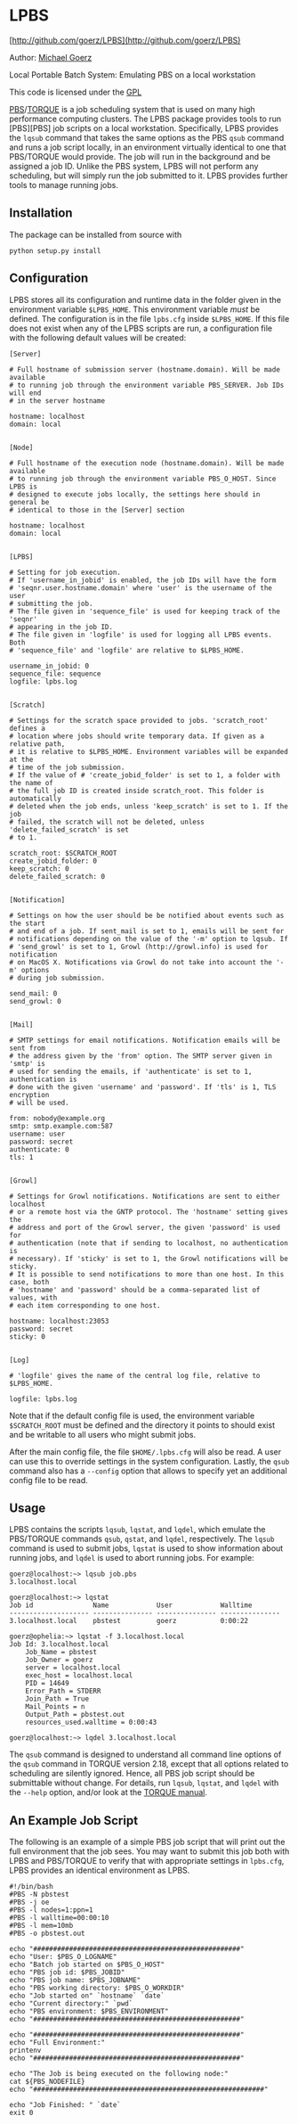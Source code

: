 # LPBS

[http://github.com/goerz/LPBS](http://github.com/goerz/LPBS)

Author: [Michael Goerz](http://michaelgoerz.net)

Local Portable Batch System: Emulating PBS on a local workstation

This code is licensed under the [GPL](http://www.gnu.org/licenses/gpl.html)

[PBS][1]/[TORQUE][2] is a job scheduling system that is used on many high
performance computing clusters. The LPBS package provides tools to run
[PBS][PBS] job scripts on a local workstation. Specifically, LPBS provides the
`lqsub` command that takes the same options as the PBS `qsub` command and runs a
job script locally, in an environment virtually identical to one that PBS/TORQUE
would provide. The job will run in the background and be assigned a job ID.
Unlike the PBS system, LPBS will not perform any scheduling, but will simply run
the job submitted to it. LPBS provides further tools to manage running jobs.

[1]: http://en.wikipedia.org/wiki/Portable_Batch_System
[2]: http://en.wikipedia.org/wiki/TORQUE_Resource_Manager


## Installation ##

The package can be installed from source with

    python setup.py install


## Configuration ##

LPBS stores all its configuration and runtime data in the folder given in the
environment variable `$LPBS_HOME`. This environment variable *must* be defined.
The configuration is in the file `lpbs.cfg` inside `$LPBS_HOME`. If this file
does not exist when any of the LPBS scripts are run, a configuration file with
the following default values will be created:

    [Server]

    # Full hostname of submission server (hostname.domain). Will be made available
    # to running job through the environment variable PBS_SERVER. Job IDs will end
    # in the server hostname

    hostname: localhost
    domain: local


    [Node]

    # Full hostname of the execution node (hostname.domain). Will be made available
    # to running job through the environment variable PBS_O_HOST. Since LPBS is
    # designed to execute jobs locally, the settings here should in general be
    # identical to those in the [Server] section

    hostname: localhost
    domain: local


    [LPBS]

    # Setting for job execution.
    # If 'username_in_jobid' is enabled, the job IDs will have the form
    # 'seqnr.user.hostname.domain' where 'user' is the username of the user
    # submitting the job.
    # The file given in 'sequence_file' is used for keeping track of the 'seqnr'
    # appearing in the job ID.
    # The file given in 'logfile' is used for logging all LPBS events. Both
    # 'sequence_file' and 'logfile' are relative to $LPBS_HOME.

    username_in_jobid: 0
    sequence_file: sequence
    logfile: lpbs.log


    [Scratch]

    # Settings for the scratch space provided to jobs. 'scratch_root' defines a
    # location where jobs should write temporary data. If given as a relative path,
    # it is relative to $LPBS_HOME. Environment variables will be expanded at the
    # time of the job submission.
    # If the value of # 'create_jobid_folder' is set to 1, a folder with the name of
    # the full job ID is created inside scratch_root. This folder is automatically
    # deleted when the job ends, unless 'keep_scratch' is set to 1. If the job
    # failed, the scratch will not be deleted, unless 'delete_failed_scratch' is set
    # to 1.

    scratch_root: $SCRATCH_ROOT
    create_jobid_folder: 0
    keep_scratch: 0
    delete_failed_scratch: 0


    [Notification]

    # Settings on how the user should be be notified about events such as the start
    # and end of a job. If sent_mail is set to 1, emails will be sent for
    # notifications depending on the value of the '-m' option to lqsub. If
    # 'send_growl' is set to 1, Growl (http://growl.info) is used for notification
    # on MacOS X. Notifications via Growl do not take into account the '-m' options
    # during job submission.

    send_mail: 0
    send_growl: 0


    [Mail]

    # SMTP settings for email notifications. Notification emails will be sent from
    # the address given by the 'from' option. The SMTP server given in 'smtp' is
    # used for sending the emails, if 'authenticate' is set to 1, authentication is
    # done with the given 'username' and 'password'. If 'tls' is 1, TLS encryption
    # will be used.

    from: nobody@example.org
    smtp: smtp.example.com:587
    username: user
    password: secret
    authenticate: 0
    tls: 1


    [Growl]

    # Settings for Growl notifications. Notifications are sent to either localhost
    # or a remote host via the GNTP protocol. The 'hostname' setting gives the
    # address and port of the Growl server, the given 'password' is used for
    # authentication (note that if sending to localhost, no authentication is
    # necessary). If 'sticky' is set to 1, the Growl notifications will be sticky.
    # It is possible to send notifications to more than one host. In this case, both
    # 'hostname' and 'password' should be a comma-separated list of values, with
    # each item corresponding to one host.

    hostname: localhost:23053
    password: secret
    sticky: 0


    [Log]

    # 'logfile' gives the name of the central log file, relative to $LPBS_HOME.

    logfile: lpbs.log

Note that if the default config file is used, the environment variable
`$SCRATCH_ROOT` must be defined and the directory it points to should exist and
be writable to all users who might submit jobs.

After the main config file, the file `$HOME/.lpbs.cfg` will also be read. A user
can use this to override settings in the system configuration. Lastly, the
`qsub` command also has a `--config` option that allows to specify yet an
additional config file to be read.


## Usage ##

LPBS contains the scripts `lqsub`, `lqstat`, and `lqdel`, which emulate the
PBS/TORQUE commands `qsub`, `qstat`, and `lqdel`, respectively. The `lqsub`
command is used to submit jobs, `lqstat` is used to show information about
running jobs, and `lqdel` is used to abort running jobs. For example:

    goerz@localhost:~> lqsub job.pbs
    3.localhost.local

    goerz@localhost:~> lqstat
    Job id               Name            User            Walltime
    -------------------- --------------- --------------- ---------------
    3.localhost.local    pbstest         goerz           0:00:22

    goerz@ophelia:~> lqstat -f 3.localhost.local
    Job Id: 3.localhost.local
        Job_Name = pbstest
        Job_Owner = goerz
        server = localhost.local
        exec_host = localhost.local
        PID = 14649
        Error_Path = STDERR
        Join_Path = True
        Mail_Points = n
        Output_Path = pbstest.out
        resources_used.walltime = 0:00:43

    goerz@localhost:~> lqdel 3.localhost.local

The `qsub` command is designed to understand all command line options of the
`qsub` command in TORQUE version 2.18, except that all options related to
scheduling are silently ignored. Hence, all PBS job script should be submittable
without change. For details, run `lqsub`, `lqstat`, and `lqdel` with the
`--help` option, and/or look at the [TORQUE manual][3].

[3]: http://www.clusterresources.com/torquedocs21/index.shtml


## An Example Job Script ##

The following is an example of a simple PBS job script that will print out the
full environment that the job sees. You may want to submit this job both with
LPBS and PBS/TORQUE to verify that with appropriate settings in `lpbs.cfg`, LPBS
provides an identical environment as LPBS.


    #!/bin/bash
    #PBS -N pbstest
    #PBS -j oe
    #PBS -l nodes=1:ppn=1
    #PBS -l walltime=00:00:10
    #PBS -l mem=10mb
    #PBS -o pbstest.out

    echo "####################################################"
    echo "User: $PBS_O_LOGNAME"
    echo "Batch job started on $PBS_O_HOST"
    echo "PBS job id: $PBS_JOBID"
    echo "PBS job name: $PBS_JOBNAME"
    echo "PBS working directory: $PBS_O_WORKDIR"
    echo "Job started on" `hostname` `date`
    echo "Current directory:" `pwd`
    echo "PBS environment: $PBS_ENVIRONMENT"
    echo "####################################################"

    echo "####################################################"
    echo "Full Environment:"
    printenv
    echo "####################################################"

    echo "The Job is being executed on the following node:"
    cat ${PBS_NODEFILE}
    echo "##########################################################"

    echo "Job Finished: " `date`
    exit 0

